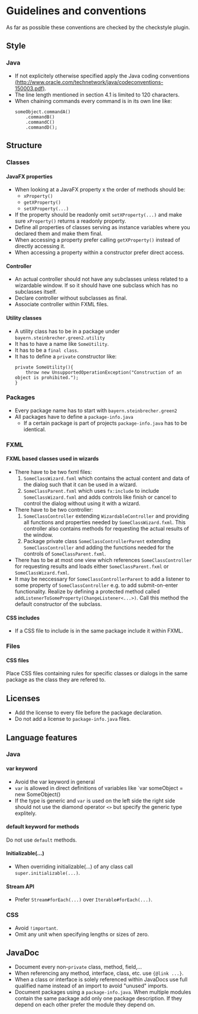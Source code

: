 # Guidelines and conventions

As far as possible these conventions are checked by the checkstyle plugin.

## Style

### Java
* If not explicitely otherwise specified apply the Java coding conventions [(http://www.oracle.com/technetwork/java/codeconventions-150003.pdf)](http://www.oracle.com/technetwork/java/codeconventions-150003.pdf).
* The line length mentioned in section 4.1 is limited to 120 characters.
* When chaining commands every command is in its own line like:
    ```
    someObject.commandA()
        .commandB()
        .commandC()
        .commandD();
    ```

## Structure

### Classes
#### JavaFX properties
* When looking at a JavaFX property x the order of methods should be:
    * `xProperty()`
    * `getXProperty()`
    * `setXProperty(...)`
* If the property should be readonly omit `setXProperty(...)` and make sure `xProperty()` returns a readonly property.
* Define all properties of classes serving as instance variables where you declared them and make them final.
* When accessing a property prefer calling `getXProperty()` instead of directly accessing it.
* When accessing a property within a constructor prefer direct access.
#### Controller
* An actual controller should not have any subclasses unless related to a wizardable window. If so it should have one subclass which has no subclasses itself.
* Declare controller without subclasses as final.
* Associate controller within FXML files.
#### Utility classes
* A utility class has to be in a package under `bayern.steinbrecher.green2.utility`
* It has to have a name like `SomeUtility`.
* It has to be a `final class`.
* It has to define a `private` constructor like:
    ```
    private SomeUtility(){
        throw new UnsupportedOperationException("Construction of an object is prohibited.");
    }
    ```
### Packages
* Every package name has to start with `bayern.steinbrecher.green2`
* All packages have to define a `package-info.java`
    * If a certain package is part of projects `package-info.java` has to be identical.

### FXML
#### FXML based classes used in wizards
* There have to be two fxml files:
    1. `SomeClassWizard.fxml` which contains the actual content and data of the dialog such that it can be used in a wizard.
    2. `SomeClassParent.fxml` which uses `fx:include` to include `SomeClassWizard.fxml` and adds controls like finish or cancel to control the dialog without using it with a wizard.
* There have to be two controller:
    1. `SomeClassController` extending `WizardableController` and providing all functions and properties needed by `SomeClassWizard.fxml`. This controller also contains methods for requesting the actual results of the window.
    2. Package private class `SomeClassControllerParent` extending `SomeClassController` and adding the functions needed for the controls of `SomeClassParent.fxml`.
* There has to be at most one view which references `SomeClassController` for requesting results and loads either `SomeClassParent.fxml` or `SomeClassWizard.fxml`.
* It may be neccessary for `SomeClassControllerParent` to add a listener to some property of `SomeClassController` e.g. to add submit-on-enter functionality. Realize by defining a protected method called `addListenerToSomeProperty(ChangeListener<...>)`. Call this method the default constructor of the subclass.
#### CSS includes
* If a CSS file to include is in the same package include it within FXML.

### Files
#### CSS files
Place CSS files containing rules for specific classes or dialogs in the same package as the class they are refered to.

## Licenses
* Add the license to every file before the package declaration.
* Do not add a license to `package-info.java` files.

## Language features

### Java
#### var keyword
* Avoid the var keyword in general
* `var` is allowed in direct definitions of variables like `var someObject = new SomeObject()
* If the type is generic and `var` is used on the left side the right side should not use the diamond operator `<>` but specify the generic type explitely.
#### default keyword for methods
Do not use `default` methods.
#### Initializable(...)
* When overriding initializable(...) of any class call `super.initializable(...)`.
#### Stream API
* Prefer `Stream#forEach(...)` over `Iterable#forEach(...)`.
### CSS
* Avoid `!important`.
* Omit any unit when specifying lengths or sizes of zero.

## JavaDoc
* Document every non-`private` class, method, field,...
* When referencing any method, interface, class, etc. use `{@link ...}`.
* When a class or interface is solely referenced within JavaDocs use full qualified name instead of an import to avoid "unused" imports.
* Document packages using a `package-info.java`. When multiple modules contain the same package add only one package description. If they depend on each other prefer the module they depend on.
